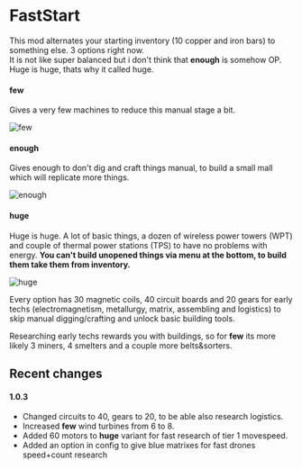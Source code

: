 # FastStart

This mod alternates your starting inventory (10 copper and iron bars) to something else. 3 options right now.  
It is not like super balanced but i don't think that **enough** is somehow OP. Huge is huge, thats why it called huge.

#### few 

Gives a very few machines to reduce this manual stage a bit.

![few]()

#### enough

Gives enough to don't dig and craft things manual, to build a small mall which will replicate more things.

![enough]()

#### huge

Huge is huge. A lot of basic things, a dozen of wireless power towers (WPT) and couple of thermal power stations (TPS) to have no problems with energy. **You can't build unopened things via menu at the bottom, to build them take them from inventory.**

![huge]()

Every option has 30 magnetic coils, 40 circuit boards and 20 gears for early techs (electromagnetism, metallurgy, matrix, assembling and logistics) to skip manual digging/crafting and unlock basic building tools.

Researching early techs rewards you with buildings, so for **few** its more likely 3 miners, 4 smelters and a couple more belts&sorters.

## Recent changes

#### 1.0.3

- Changed circuits to 40, gears to 20, to be able also research logistics.  
- Increased **few** wind turbines from 6 to 8.
- Added 60 motors to **huge** variant for fast research of tier 1 movespeed.
- Added an option in config to give blue matrixes for fast drones speed+count research